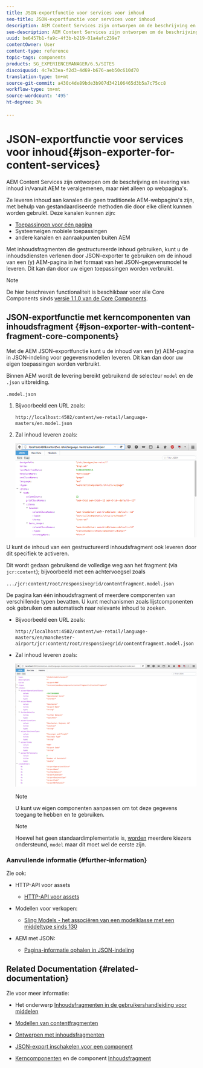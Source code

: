 ```yaml
---
title: JSON-exportfunctie voor services voor inhoud
seo-title: JSON-exportfunctie voor services voor inhoud
description: AEM Content Services zijn ontworpen om de beschrijving en levering van inhoud in/vanuit AEM te veralgemenen, maar niet alleen op webpagina's. Ze leveren inhoud aan kanalen die geen traditionele AEM-webpagina's zijn, met behulp van gestandaardiseerde methoden die door elke client kunnen worden gebruikt.
seo-description: AEM Content Services zijn ontworpen om de beschrijving en levering van inhoud in/vanuit AEM te veralgemenen, maar niet alleen op webpagina's. Ze leveren inhoud aan kanalen die geen traditionele AEM-webpagina's zijn, met behulp van gestandaardiseerde methoden die door elke client kunnen worden gebruikt.
uuid: be6457b1-fa9c-4f3b-b219-01a4afc239e7
contentOwner: User
content-type: reference
topic-tags: components
products: SG_EXPERIENCEMANAGER/6.5/SITES
discoiquuid: 4c7e33ea-f2d3-4d69-b676-aeb50c610d70
translation-type: tm+mt
source-git-commit: a430c4de89bde3b907d342106465d3b5a7c75cc8
workflow-type: tm+mt
source-wordcount: '495'
ht-degree: 3%

---
```



# JSON-exportfunctie voor services voor inhoud{#json-exporter-for-content-services}

AEM Content Services zijn ontworpen om de beschrijving en levering van inhoud in/vanuit AEM te veralgemenen, maar niet alleen op webpagina&#39;s.

Ze leveren inhoud aan kanalen die geen traditionele AEM-webpagina&#39;s zijn, met behulp van gestandaardiseerde methoden die door elke client kunnen worden gebruikt. Deze kanalen kunnen zijn:

* [Toepassingen voor één pagina](spa-walkthrough.md)
* Systeemeigen mobiele toepassingen
* andere kanalen en aanraakpunten buiten AEM

Met inhoudsfragmenten die gestructureerde inhoud gebruiken, kunt u de inhoudsdiensten verlenen door JSON-exporter te gebruiken om de inhoud van een (y) AEM-pagina in het formaat van het JSON-gegevensmodel te leveren. Dit kan dan door uw eigen toepassingen worden verbruikt.

>[!NOTE]
>
>De hier beschreven functionaliteit is beschikbaar voor alle Core Components sinds [versie 1.1.0 van de Core Components](https://docs.adobe.com/content/docs/en/core-components/v1.html).

## JSON-exportfunctie met kerncomponenten van inhoudsfragment {#json-exporter-with-content-fragment-core-components}

Met de AEM JSON-exportfunctie kunt u de inhoud van een (y) AEM-pagina in JSON-indeling voor gegevensmodellen leveren. Dit kan dan door uw eigen toepassingen worden verbruikt.

Binnen AEM wordt de levering bereikt gebruikend de selecteur `model` en de `.json` uitbreiding.

`.model.json`

1. Bijvoorbeeld een URL zoals:

   ```shell
   http://localhost:4502/content/we-retail/language-masters/en.model.json
   ```

1. Zal inhoud leveren zoals:

   ![chlimage_1-192](assets/chlimage_1-192.png)

U kunt de inhoud van een gestructureerd inhoudsfragment ook leveren door dit specifiek te activeren.

Dit wordt gedaan gebruikend de volledige weg aan het fragment (via `jcr:content`); bijvoorbeeld met een achtervoegsel zoals

`.../jcr:content/root/responsivegrid/contentfragment.model.json`

De pagina kan één inhoudsfragment of meerdere componenten van verschillende typen bevatten. U kunt mechanismen zoals lijstcomponenten ook gebruiken om automatisch naar relevante inhoud te zoeken.

* Bijvoorbeeld een URL zoals:

   ```shell
   http://localhost:4502/content/we-retail/language-masters/en/manchester-airport/jcr:content/root/responsivegrid/contentfragment.model.json
   ```

* Zal inhoud leveren zoals:

   ![chlimage_1-193](assets/chlimage_1-193.png)

   >[!NOTE]
   >
   >U kunt uw eigen componenten [](/help/sites-developing/json-exporter-components.md) aanpassen om tot deze gegevens toegang te hebben en te gebruiken.

   >[!NOTE]
   >
   >Hoewel het geen standaardimplementatie is, [worden](json-exporter-components.md#multiple-selectors) meerdere kiezers ondersteund, `model` maar dit moet wel de eerste zijn.

### Aanvullende informatie {#further-information}

Zie ook:

* HTTP-API voor assets

   * [HTTP-API voor assets](/help/assets/mac-api-assets.md)

* Modellen voor verkopen:

   * [Sling Models - het associëren van een modelklasse met een middeltype sinds 130](https://sling.apache.org/documentation/bundles/models.html#associating-a-model-class-with-a-resource-type-since-130)

* AEM met JSON:

   * [Pagina-informatie ophalen in JSON-indeling](/help/sites-developing/pageinfo.md)

## Related Documentation {#related-documentation}

Zie voor meer informatie:

* Het onderwerp [Inhoudsfragmenten in de gebruikershandleiding voor middelen](https://helpx.adobe.com/experience-manager/6-4/assets/user-guide.html?topic=/experience-manager/6-4/assets/morehelp/content-fragments.ug.js)

* [Modellen van contentfragmenten](/help/assets/content-fragments/content-fragments-models.md)
* [Ontwerpen met inhoudsfragmenten](/help/sites-authoring/content-fragments.md)
* [JSON-export inschakelen voor een component](/help/sites-developing/json-exporter-components.md)

* [Kerncomponenten](https://docs.adobe.com/content/help/en/experience-manager-core-components/using/introduction.html) en de component [Inhoudsfragment](https://helpx.adobe.com/experience-manager/core-components/using/content-fragment-component.html)

